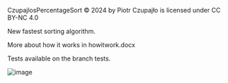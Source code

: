 CzupajlosPercentageSort © 2024 by Piotr Czupajło is licensed under CC BY-NC 4.0 

New fastest sorting algorithm.

More about how it works in howitwork.docx

Tests available on the branch tests.

![image](https://github.com/PiotrCzupajlo/CzupajlosPercentageSort/assets/150134088/319f9c99-b039-47a5-bab6-8b9497806a73)






